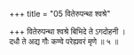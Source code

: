 +++
title = "05 वितेरुपन्था श्वश्रे"

+++
वितेरुपन्था श्वश्रे बिभिदे ते ऽगदोहनी ।  
दधौ ते अद्य गौः कण्वे परेह्यवरं मृणे ॥ ५ ॥